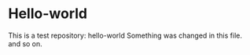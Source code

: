 # Hello-world
This is a test repository: hello-world
Something was changed in this file.
and so on.
